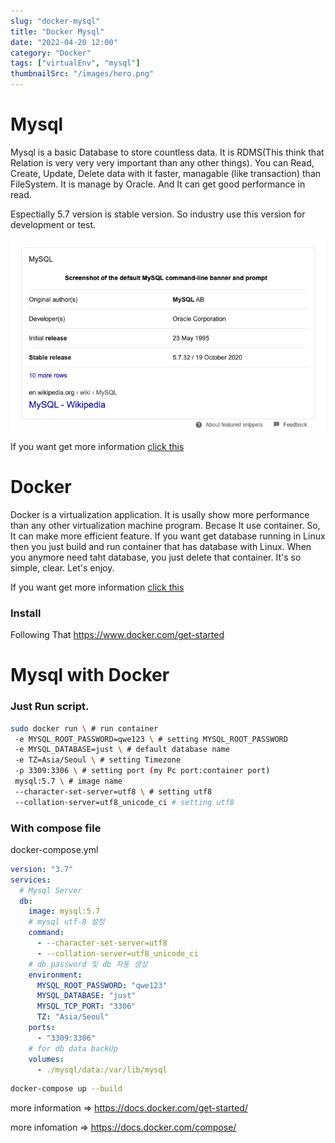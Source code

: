 ```yaml
---
slug: "docker-mysql"
title: "Docker Mysql"
date: "2022-04-20 12:00"
category: "Docker"
tags: ["virtualEnv", "mysql"]
thumbnailSrc: "/images/hero.png"
---
```

# Mysql

Mysql is a basic Database to store countless data. It is RDMS(This think that Relation is very very very important than any other things). You can Read, Create, Update, Delete data with it faster, managable (like transaction) than FileSystem.
It is manage by Oracle. And It can get good performance in read.

Espectially 5.7 version is stable version. So industry use this version for development or test.

![why-use-5.7](/images/why-use-5.7.png)

If you want get more information [click this](https://mysql.com)

# Docker

Docker is a virtualization application.
It is usally show more performance than any other virtualization machine program.
Becase It use container.
So, It can make more efficient feature.
If you want get database running in Linux then you just build and run container that has database with Linux.
When you anymore need taht database, you just delete that container.
It's so simple, clear. Let's enjoy.

If you want get more information [click this](https://www.docker.com/)

### Install

Following That
https://www.docker.com/get-started

# Mysql with Docker

### Just Run script.

```bash
sudo docker run \ # run container
 -e MYSQL_ROOT_PASSWORD=qwe123 \ # setting MYSQL_ROOT_PASSWORD
 -e MYSQL_DATABASE=just \ # default database name
 -e TZ=Asia/Seoul \ # setting Timezone
 -p 3309:3306 \ # setting port (my Pc port:container port)
 mysql:5.7 \ # image name
 --character-set-server=utf8 \ # setting utf8
 --collation-server=utf8_unicode_ci # setting utf8
```

### With compose file

docker-compose.yml

```yml
version: "3.7"
services:
  # Mysql Server
  db:
    image: mysql:5.7
    # mysql utf-8 설정
    command:
      - --character-set-server=utf8
      - --collation-server=utf8_unicode_ci
    # db password 및 db 자동 생성
    environment:
      MYSQL_ROOT_PASSWORD: "qwe123"
      MYSQL_DATABASE: "just"
      MYSQL_TCP_PORT: "3306"
      TZ: "Asia/Seoul"
    ports:
      - "3309:3306"
    # for db data backUp
    volumes:
      - ./mysql/data:/var/lib/mysql
```

```bash
docker-compose up --build
```

more information => https://docs.docker.com/get-started/

more infomation => https://docs.docker.com/compose/